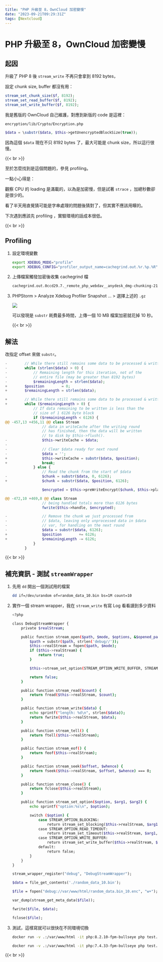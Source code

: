 ```yaml
---
title: "PHP 升級至 8，OwnCloud 加密變慢"
date: "2023-09-21T09:29:31Z"
tags: [Nextcloud]
---
```


# PHP 升級至 8，OwnCloud 加密變慢

## 起因

升級了 PHP 8 後 `stream_write` 不再只會拿到 8192 bytes，

設定 chunk size, buffer 都沒有用：

```PHP
stream_set_chunk_size($f, 8192);
stream_set_read_buffer($f, 8192);
stream_set_write_buffer($f, 8192);
```

我是舊版的 OwnCloud 自己維護，對應到新版的 code 是這裡：

`encryption/lib/Crypto/Encryption.php`

```PHP
$data = \substr($data, $this->getUnencryptedBlockSize(true));
```

因為這個 `$data` 現在不只 8192 bytes 了，最大可能是 chunk size，所以這行很慢。

{{< br >}}

至於怎麼找到是這個問題的，參見 profiling。

一點小心得是：

觀察 CPU 的 loading 是滿載的，以為是加密慢，但是試著 `strace` ，加總秒數卻是很少的。

看了半天用直覺猜可能是字串處理的問題後猜對了，但其實不應該用矇的。

下次遇到應該先 profiling ，實驗環境的話成本很低。

{{< br >}}

## Profiling

1. 設定環境變數

    ```Bash
    export XDEBUG_MODE="profile"
    export XDEBUG_CONFIG="profiler_output_name=cachegrind.out.%r.%p.%R"
    ```
2. 上傳檔案觸發加密後收集 cachegrind 檔

    ```Bash
    cachegrind.out.0ccd29.7._remote_php_webdav__anydesk_dmg-chunking-2132-1-0.gz
    ```
3. PHPStorm > Analyze Xdebug Profiler Snapshot … > 選擇上述的 `.gz`

    ![](Screenshot_2023-09-21_at_6-857907ae-9dc0-416a-a405-75b2da1bf3c2.36.37_PM.png)

    可以發現是 `substr` 耗費最多時間，上傳一個 10 MB 檔案加密就花掉 10 秒。

    {{< br >}}

## 解法

改指定 offset 來做 `substr`。

```PHP
-        // While there still remains some data to be processed & written
-        while (strlen($data) > 0) {
-            // Remaining length for this iteration, not of the
-            // entire file (may be greater than 8192 bytes)
-            $remainingLength = strlen($data);
+        $position        = 0;
+        $remainingLength = strlen($data);

+        // While there still remains some data to be processed & written
+        while ($remainingLength > 0) {
             // If data remaining to be written is less than the
             // size of 1 6126 byte block
             if ($remainingLength < 6126) {
@@ -457,13 +456,11 @@ class Stream
                 // data in writeCache after the writing round
                 // has finished, then the data will be written
                 // to disk by $this->flush().
-                $this->writeCache = $data;
-
-                // Clear $data ready for next round
-                $data = '';
+                $this->writeCache = substr($data, $position);
+                break;
             } else {
                 // Read the chunk from the start of $data
-                $chunk = substr($data, 0, 6126);
+                $chunk = substr($data, $position, 6126);

                 $encrypted = $this->preWriteEncrypt($chunk, $this->plainKey);

@@ -472,10 +469,8 @@ class Stream
                 // being handled totals more than 6126 bytes
                 fwrite($this->handle, $encrypted);

-                // Remove the chunk we just processed from
-                // $data, leaving only unprocessed data in $data
-                // var, for handling on the next round
-                $data = substr($data, 6126);
+                $position        += 6126;
+                $remainingLength -= 6126;
             }
         }
```

{{< br >}}

## 補充資訊 - 測試 `streamWrapper`

1. 先用 `dd` 開出一個測試用的檔案

    ```Bash
    dd if=/dev/urandom of=random_data_10.bin bs=1M count=10
    ```
2. 實作一個 stream wrapper，我在 `stream_write` 有寫 Log 看看讀到多少資料

    ```Bash
    <?php
    
    class DebugStreamWrapper {
        private $realStream;
    
        public function stream_open($path, $mode, $options, &$opened_path) {
            $path = substr($path, strlen('debug//'));
            $this->realStream = fopen($path, $mode);
            if ($this->realStream) {
                return true;
            }
    
            $this->stream_set_option(STREAM_OPTION_WRITE_BUFFER, STREAM_BUFFER_FULL, 8192);
    
            return false;
        }
    
        public function stream_read($count) {
            return fread($this->realStream, $count);
        }
    
        public function stream_write($data) {
            echo sprintf("length: %d\n", strlen($data));
            return fwrite($this->realStream, $data);
        }
    
        public function stream_tell() {
            return ftell($this->realStream);
        }
    
        public function stream_eof() {
            return feof($this->realStream);
        }
    
        public function stream_seek($offset, $whence) {
            return fseek($this->realStream, $offset, $whence) === 0;
        }
    
        public function stream_close() {
            return fclose($this->realStream);
        }
    
        public function stream_set_option($option, $arg1, $arg2) {
            echo sprintf("option:%s\n", $option);
    
            switch ($option) {
                case STREAM_OPTION_BLOCKING:
                    return stream_set_blocking($this->realStream, $arg1);
                case STREAM_OPTION_READ_TIMEOUT:
                    return stream_set_timeout($this->realStream, $arg1, $arg2);
                case STREAM_OPTION_WRITE_BUFFER:
                    return stream_set_write_buffer($this->realStream, $arg1);
                default:
                    return false;
            }
        }
    }
    
    stream_wrapper_register("debug", "DebugStreamWrapper");
    
    $data = file_get_contents('./random_data_10.bin');
    
    $file = fopen("debug://var/www/html/random_data.bin_10.enc", "w+");
    
    var_dump(stream_get_meta_data($file));
    
    fwrite($file, $data);
    
    fclose($file);
    ```
3. 測試，這樣寫就可以很快在不同環境切換

    ```Bash
    docker run -v .:/var/www/html -it php:8.2.10-fpm-bullseye php test.php
    ```

    ```Bash
    docker run -v .:/var/www/html -it php:7.4.33-fpm-bullseye php test.php
    ```

{{< br >}}